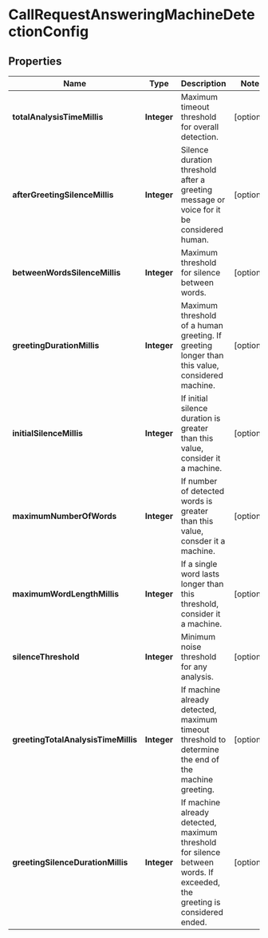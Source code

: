 # CallRequestAnsweringMachineDetectionConfig

## Properties
Name | Type | Description | Notes
------------ | ------------- | ------------- | -------------
**totalAnalysisTimeMillis** | **Integer** | Maximum timeout threshold for overall detection. |  [optional]
**afterGreetingSilenceMillis** | **Integer** | Silence duration threshold after a greeting message or voice for it be considered human. |  [optional]
**betweenWordsSilenceMillis** | **Integer** | Maximum threshold for silence between words. |  [optional]
**greetingDurationMillis** | **Integer** | Maximum threshold of a human greeting. If greeting longer than this value, considered machine. |  [optional]
**initialSilenceMillis** | **Integer** | If initial silence duration is greater than this value, consider it a machine. |  [optional]
**maximumNumberOfWords** | **Integer** | If number of detected words is greater than this value, consder it a machine. |  [optional]
**maximumWordLengthMillis** | **Integer** | If a single word lasts longer than this threshold, consider it a machine. |  [optional]
**silenceThreshold** | **Integer** | Minimum noise threshold for any analysis. |  [optional]
**greetingTotalAnalysisTimeMillis** | **Integer** | If machine already detected, maximum timeout threshold to determine the end of the machine greeting. |  [optional]
**greetingSilenceDurationMillis** | **Integer** | If machine already detected, maximum threshold for silence between words. If exceeded, the greeting is considered ended. |  [optional]
